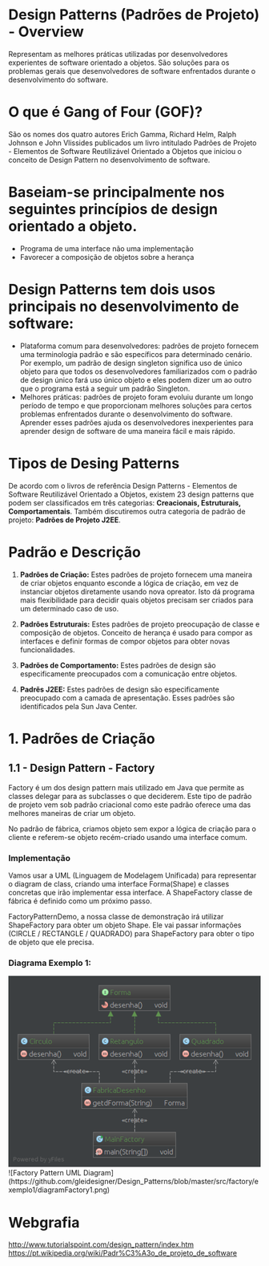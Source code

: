 # Design Patterns (Padrões de Projeto) - Overview
  Representam as melhores práticas utilizadas por desenvolvedores experientes de software orientado a objetos.
  São soluções para os problemas gerais que desenvolvedores de software enfrentados durante o desenvolvimento do software.

# O que é Gang of Four (GOF)?
  São os nomes dos quatro autores Erich Gamma, Richard Helm, Ralph Johnson e John Vlissides publicados
  um livro intitulado Padrões de Projeto - Elementos de Software Reutilizável Orientado a Objetos
  que iniciou o conceito de Design Pattern no desenvolvimento de software.

# Baseiam-se principalmente nos seguintes princípios de design orientado a objeto.
  - Programa de uma interface não uma implementação
  - Favorecer a composição de objetos sobre a herança

# Design Patterns tem dois usos principais no desenvolvimento de software:
  - Plataforma comum para desenvolvedores: padrões de projeto fornecem uma terminologia padrão e são específicos para determinado cenário.
  Por exemplo, um padrão de design singleton significa uso de único objeto para que todos os desenvolvedores familiarizados com o padrão
  de design único fará uso único objeto e eles podem dizer um ao outro que o programa está a seguir um padrão Singleton.
  - Melhores práticas: padrões de projeto foram evoluiu durante um longo período de tempo e que proporcionam melhores soluções
  para certos problemas enfrentados durante o desenvolvimento do software. Aprender esses padrões ajuda os desenvolvedores inexperientes
  para aprender design de software de uma maneira fácil e mais rápido.

# Tipos de Desing Patterns
  De acordo com o livros de referência Design Patterns - Elementos de Software Reutilizável Orientado a Objetos,
  existem 23 design patterns que podem ser classificados em três categorias: **Creacionais, Estruturais, Comportamentais**. 
  Também discutiremos outra categoria de padrão de projeto: **Padrões de Projeto J2EE**.

  
# Padrão e Descrição
  1. **Padrões de Criação:** Estes padrões de projeto fornecem uma maneira de criar objetos enquanto esconde a lógica de criação,
  em vez de instanciar objetos diretamente usando nova opreator. Isto dá programa mais flexibilidade para decidir quais objetos
  precisam ser criados para um determinado caso de uso.
  
  2. **Padrões Estruturais:** Estes padrões de projeto preocupação de classe e composição de objetos. Conceito de herança é usado para
  compor as interfaces e definir formas de compor objetos para obter novas funcionalidades.
  
  3. **Padrões de Comportamento:** Estes padrões de design são especificamente preocupados com a comunicação entre objetos.
  
  4. **Padrẽs J2EE:** Estes padrões de design são especificamente preocupado com a camada de apresentação. Esses padrões são identificados pela Sun Java Center.
  
# 1. Padrões de Criação
## 1.1 - Design Pattern - Factory
  Factory é um dos design pattern mais utilizado em Java que permite as classes delegar para as subclasses o que deciderem.
  Este tipo de padrão de projeto vem sob padrão criacional como este padrão oferece uma das melhores maneiras de criar um objeto.
  
  No padrão de fábrica, criamos objeto sem expor a lógica de criação para o cliente e referem-se objeto recém-criado usando uma interface comum.
  
### Implementação
  Vamos usar a UML (Linguagem de Modelagem Unificada) para representar o diagram de class, criando uma interface Forma(Shape) e classes concretas que irão implementar essa interface.
  A ShapeFactory classe de fábrica é definido como um próximo passo.
  
  FactoryPatternDemo, a nossa classe de demonstração irá utilizar ShapeFactory para obter um objeto Shape.
  Ele vai passar informações (CIRCLE / RECTANGLE / QUADRADO) para ShapeFactory para obter o tipo de objeto que ele precisa.
  
### Diagrama Exemplo 1:

  <img src="https://github.com/gleidesigner/Design_Patterns/blob/master/src/factory/exemplo1/diagramFactory1.png" alt="Factory Pattern UML Diagram"/>
  ![Factory Pattern UML Diagram](https://github.com/gleidesigner/Design_Patterns/blob/master/src/factory/exemplo1/diagramFactory1.png) 
  
# Webgrafia
  http://www.tutorialspoint.com/design_pattern/index.htm
  https://pt.wikipedia.org/wiki/Padr%C3%A3o_de_projeto_de_software
